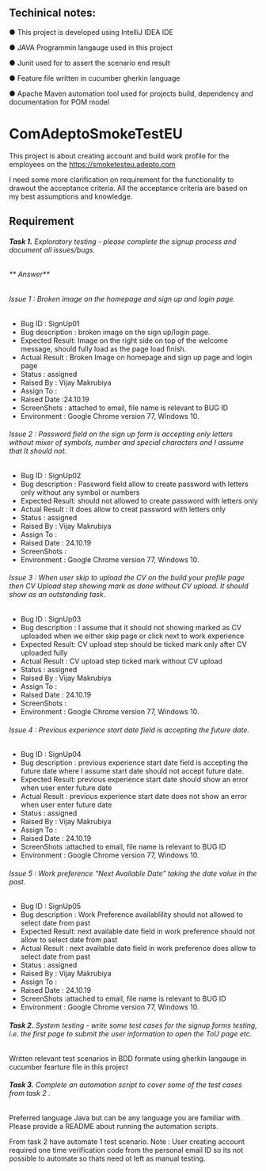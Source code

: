 ## Techinical notes:
● This project is developed using IntelliJ IDEA IDE

● JAVA Programmin langauge used in this project

● Junit used for to assert the scenario end result

● Feature file written in cucumber gherkin language

● Apache Maven automation tool used for projects build, dependency and documentation for POM model

# ComAdeptoSmokeTestEU
This project is about creating account and build work profile for the employees on the https://smoketesteu.adepto.com

I need some more clarification on requirement for the functionality to drawout the acceptance criteria. All the acceptance criteria are based on my best assumptions and knowledge.

## Requirement
###### **Task 1.** Exploratory testing - please complete the signup process and document all issues/bugs.

###### ** Answer**
###### Issue 1 : Broken image on the homepage and sign up and login page. 
- Bug ID : SignUp01
- Bug description : broken image on the sign up/login page. 
- Expected Result: Image on the right side on top of the welcome message, should fully load as the page load finish.
- Actual Result : Broken Image on homepage and sign up page and login page 
- Status : assigned 
- Raised By : Vijay Makrubiya
- Assign To : 
- Raised Date :24.10.19
- ScreenShots : attached to email, file name is relevant to BUG ID  
- Environment : Google Chrome version 77, Windows 10. 

###### Issue 2 : Password field on the sign up form is accepting only letters without mixer of symbols, number and special characters and I assume that It should not.
- Bug ID : SignUp02
- Bug description : Password field allow to create password with letters only without any symbol or numbers
- Expected Result: should not allowed to create password with letters only 
- Actual Result : It does allow to creat password with letters only 
- Status : assigned 
- Raised By : Vijay Makrubiya
- Assign To :
- Raised Date : 24.10.19
- ScreenShots :
- Environment : Google Chrome version 77, Windows 10. 

###### Issue 3 : When user skip to upload the CV on the build your profile page then CV Upload step showing mark as done without CV upload. It  should show as an outstanding task.
- Bug ID : SignUp03
- Bug description : I assume that it should not showing marked as CV uploaded when we either skip page or click next to work experience 
- Expected Result: CV upload step should be ticked mark only after CV uploaded fully
- Actual Result :  CV upload step ticked mark without CV upload
- Status : assigned 
- Raised By : Vijay Makrubiya
- Assign To :
- Raised Date : 24.10.19
- ScreenShots :
- Environment : Google Chrome version 77, Windows 10.

###### Issue 4 : Previous experience start date field is accepting the future date. 
- Bug ID : SignUp04
- Bug description : previous experience start date field is accepting the future date where I assume start date should not accept future date.
- Expected Result: previous experience start date should show an error when user enter future date
- Actual Result : previous experience start date does not show an error when user enter future date 
- Status : assigned 
- Raised By : Vijay Makrubiya
- Assign To :
- Raised Date : 24.10.19
- ScreenShots :attached to email, file name is relevant to BUG ID
- Environment : Google Chrome version 77, Windows 10.

###### Issue 5 : Work preference “Next Available Date” taking the date value in the past.
- Bug ID : SignUp05
- Bug description : Work Preference availablility should not allowed to select date from past 
- Expected Result: next available date field in work preference should not allow to select date from past 
- Actual Result : next available date field in work preference does allow to select date from past 
- Status : assigned 
- Raised By : Vijay Makrubiya
- Assign To :
- Raised Date : 24.10.19
- ScreenShots :attached to email, file name is relevant to BUG ID
- Environment : Google Chrome version 77, Windows 10.

###### **Task 2.** System testing - write some test cases for the signup forms testing, i.e. the first page to submit the user information to open the ToU page etc.

Written relevant test scenarios in BDD formate using gherkin langauge in cucumber fearture file in this project

###### **Task 3.** Complete an automation script to cover some of the test cases from task 2 .
Preferred language Java but can be any language you are familiar with. Please provide a README about running the automation scripts.

From task 2 have automate 1 test scenario.
Note : User creating account required one time verification code from the personal email ID so its not possible to automate so thats need ot left as manual testing.
